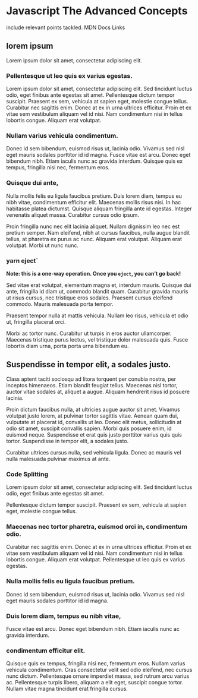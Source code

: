 # Javascript The Advanced Concepts

include relevant points tackled. MDN Docs Links

## lorem ipsum

Lorem ipsum dolor sit amet, consectetur adipiscing elit.

### Pellentesque ut leo quis ex varius egestas.

Lorem ipsum dolor sit amet, consectetur adipiscing elit. Sed tincidunt luctus odio, eget finibus ante egestas sit amet. Pellentesque dictum tempor suscipit. Praesent ex sem, vehicula at sapien eget, molestie congue tellus. Curabitur nec sagittis enim. Donec at ex in urna ultrices efficitur. Proin et ex vitae sem vestibulum aliquam vel id nisi. Nam condimentum nisi in tellus lobortis congue. Aliquam erat volutpat. 

### Nullam varius vehicula condimentum.

Donec id sem bibendum, euismod risus ut, lacinia odio. Vivamus sed nisl eget mauris sodales porttitor id id magna. Fusce vitae est arcu. Donec eget bibendum nibh. Etiam iaculis nunc ac gravida interdum. Quisque quis ex tempus, fringilla nisi nec, fermentum eros. 

### Quisque dui ante,

Nulla mollis felis eu ligula faucibus pretium. Duis lorem diam, tempus eu nibh vitae, condimentum efficitur elit. Maecenas mollis risus nisi. In hac habitasse platea dictumst. Quisque aliquam fringilla ante id egestas. Integer venenatis aliquet massa. Curabitur cursus odio ipsum. 

Proin fringilla nunc nec elit lacinia aliquet. Nullam dignissim leo nec est pretium semper. Nam eleifend, nibh at cursus faucibus, nulla augue blandit tellus, at pharetra ex purus ac nunc. Aliquam erat volutpat. Aliquam erat volutpat. Morbi ut nunc nunc. 

### yarn eject`

**Note: this is a one-way operation. Once you `eject`, you can’t go back!**

Sed vitae erat volutpat, elementum magna et, interdum mauris. Quisque dui ante, fringilla id diam ut, commodo blandit quam. Curabitur gravida mauris ut risus cursus, nec tristique eros sodales. Praesent cursus eleifend commodo. Mauris malesuada porta tempor. 

Praesent tempor nulla at mattis vehicula. Nullam leo risus, vehicula et odio ut, fringilla placerat orci. 

Morbi ac tortor nunc. Curabitur ut turpis in eros auctor ullamcorper. Maecenas tristique purus lectus, vel tristique dolor malesuada quis. Fusce lobortis diam urna, porta porta urna bibendum eu. 

## Suspendisse in tempor elit, a sodales justo. 

Class aptent taciti sociosqu ad litora torquent per conubia nostra, per inceptos himenaeos. Etiam blandit feugiat tellus. Maecenas nisl tortor, auctor vitae sodales at, aliquet a augue. Aliquam hendrerit risus id posuere lacinia. 

Proin dictum faucibus nulla, at ultricies augue auctor sit amet. Vivamus volutpat justo lorem, at pulvinar tortor sagittis vitae. Aenean quam dui, vulputate at placerat id, convallis ut leo. Donec elit metus, sollicitudin at odio sit amet, suscipit convallis sapien. Morbi quis posuere enim, id euismod neque. Suspendisse et erat quis justo porttitor varius quis quis tortor. Suspendisse in tempor elit, a sodales justo. 

Curabitur ultrices cursus nulla, sed vehicula ligula. Donec ac mauris vel nulla malesuada pulvinar maximus at ante. 

### Code Splitting

Lorem ipsum dolor sit amet, consectetur adipiscing elit. Sed tincidunt luctus odio, eget finibus ante egestas sit amet. 

Pellentesque dictum tempor suscipit. Praesent ex sem, vehicula at sapien eget, molestie congue tellus. 

### Maecenas nec tortor pharetra, euismod orci in, condimentum odio. 

Curabitur nec sagittis enim. Donec at ex in urna ultrices efficitur. Proin et ex vitae sem vestibulum aliquam vel id nisi. Nam condimentum nisi in tellus lobortis congue. Aliquam erat volutpat. Pellentesque ut leo quis ex varius egestas. 

### Nulla mollis felis eu ligula faucibus pretium. 

Donec id sem bibendum, euismod risus ut, lacinia odio. Vivamus sed nisl eget mauris sodales porttitor id id magna. 

### Duis lorem diam, tempus eu nibh vitae,

Fusce vitae est arcu. Donec eget bibendum nibh. Etiam iaculis nunc ac gravida interdum. 

### condimentum efficitur elit. 

Quisque quis ex tempus, fringilla nisi nec, fermentum eros. Nullam varius vehicula condimentum. Cras consectetur velit sed odio eleifend, nec cursus nunc dictum. Pellentesque ornare imperdiet massa, sed rutrum arcu varius ac. Pellentesque turpis libero, aliquam a elit eget, suscipit congue tortor. Nullam vitae magna tincidunt erat fringilla cursus. 
